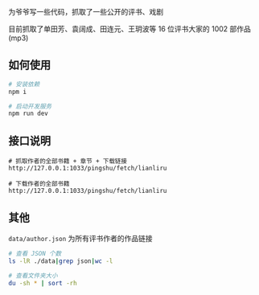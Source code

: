 为爷爷写一些代码，抓取了一些公开的评书、戏剧

目前抓取了单田芳、袁阔成、田连元、王玥波等 16 位评书大家的 1002 部作品(mp3)

## 如何使用
```bash
# 安装依赖
npm i

# 启动开发服务
npm run dev
```

## 接口说明
```
# 抓取作者的全部书籍 + 章节 + 下载链接
http://127.0.0.1:1033/pingshu/fetch/lianliru

# 下载作者的全部书籍
http://127.0.0.1:1033/pingshu/fetch/lianliru
```

## 其他

`data/author.json` 为所有评书作者的作品链接

```bash
# 查看 JSON 个数
ls -lR ./data|grep json|wc -l

# 查看文件夹大小
du -sh * | sort -rh
```
